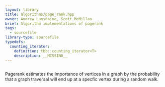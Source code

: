 ```yaml
---
layout: library
title: algorithms/page_rank.hpp
owner: Andrew Lumsdaine, Scott McMillan
brief: Algorithm implementations of pagerank
tags:
  - sourcefile
library-type: sourcefile
typedefs:
  counting_iterator:
    definition: tbb::counting_iterator<T>
    description: __MISSING__
---
```


```{index}  algorithms/page_rank.hpp
```
Pagerank estimates the importance of vertices in a graph by the probability that a graph traversal will end up at a specfic vertex during a random walk.
